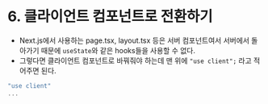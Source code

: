 # 6. 클라이언트 컴포넌트로 전환하기
- Next.js에서 사용하는 page.tsx, layout.tsx 등은 서버 컴포넌트여서 서버에서 돌아가기 때문에  `useState`와 같은 hooks들을 사용할 수 없다.
- 그렇다면 클라이언트 컴포넌트로 바꿔줘야 하는데 맨 위에 `"use client";` 라고 적어주면 된다.
```typescript
"use client"
...
```